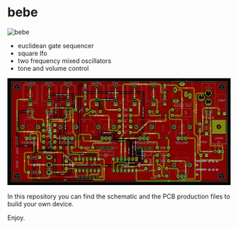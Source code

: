 # bebe

![bebe](Images/bebe.png)
- euclidean gate sequencer
- square lfo
- two frequency mixed oscillators
- tone and volume control

![bebe_pcb](Images/bebe_pcb.png)

In this repository you can find the schematic and the PCB production files to build your own device.

Enjoy.
